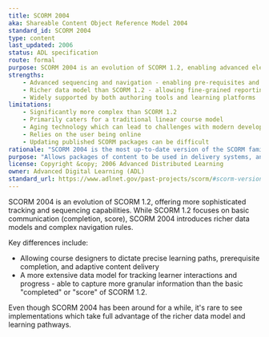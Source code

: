 ```yaml
---
title: SCORM 2004
aka: Shareable Content Object Reference Model 2004
standard_id: SCORM 2004
type: content
last_updated: 2006
status: ADL specification
route: formal
purpose: SCORM 2004 is an evolution of SCORM 1.2, enabling advanced elearning sequencing and detailed tracking.
strengths:
    - Advanced sequencing and navigation - enabling pre-requisites and adaptive pathways
    - Richer data model than SCORM 1.2 - allowing fine-grained reporting and analytics
    - Widely supported by both authoring tools and learning platforms
limitations:
    - Significantly more complex than SCORM 1.2
    - Primarily caters for a traditional linear course model
    - Aging technology which can lead to challenges with modern development practices and browser security
    - Relies on the user being online
    - Updating published SCORM packages can be difficult
rationale: "SCORM 2004 is the most up-to-date version of the SCORM family of specifications, used widely by learning management systems"
purpose: "Allows packages of content to be used in delivery systems, and detailed data about their usage tracked by the host system."
license: Copyright &copy; 2006 Advanced Distributed Learning
owner: Advanced Digital Learning (ADL)
standard_url: https://www.adlnet.gov/past-projects/scorm/#scorm-versions-and-resources
---
```

SCORM 2004 is an evolution of SCORM 1.2, offering more sophisticated tracking and sequencing capabilities. While SCORM 1.2 focuses on basic communication (completion, score), SCORM 2004 introduces richer data models and complex navigation rules.

Key differences include:

* Allowing course designers to dictate precise learning paths, prerequisite completion, and adaptive content delivery
* A more extensive data model for tracking learner interactions and progress - able to capture more granular information than the basic "completed" or "score" of SCORM 1.2.

Even though SCORM 2004 has been around for a while, it's rare to see implementations which take full advantage of the richer data model and learning pathways.